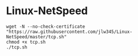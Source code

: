 # Linux-NetSpeed
```
wget -N --no-check-certificate "https://raw.githubusercontent.com/jlw345/Linux-NetSpeed/master/tcp.sh"
chmod +x tcp.sh
./tcp.sh
```
